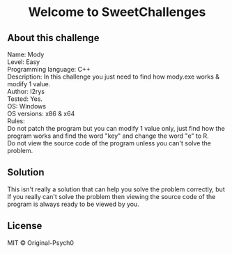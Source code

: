<h1  align="center">Welcome to SweetChallenges</h1>

## About this challenge
<p>
Name: Mody<br>
Level: Easy<br>
Programming language: C++<br>
Description: In this challenge you just need to find how mody.exe works & modify 1 value.<br>
Author: I2rys<br>
Tested: Yes.<br>
OS: Windows<br>
OS versions: x86 & x64<br>
Rules:<br>
Do not patch the program but you can modify 1 value only, just find how the program works and find the word "key" and change the word "e" to R.<br>
Do not view the source code of the program unless you can't solve the problem.
</p>

## Solution
This isn't really a solution that can help you solve the problem correctly, but If you really can't solve the problem then viewing the source code of the program is always ready to be viewed by you.

## License
MIT © Original-Psych0